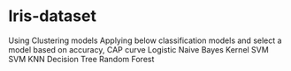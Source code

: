 # Iris-dataset
Using Clustering models 
Applying below classification models and select a model based on accuracy, CAP curve
  Logistic 
  Naive Bayes
  Kernel SVM
  SVM
  KNN
  Decision Tree
  Random Forest
